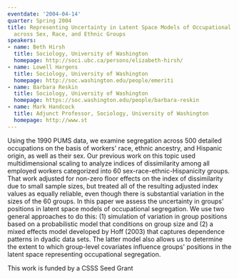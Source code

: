 ```yaml
---
eventdate: '2004-04-14'
quarter: Spring 2004
title: Representing Uncertainty in Latent Space Models of Occupational Segregation
  across Sex, Race, and Ethnic Groups
speakers:
- name: Beth Hirsh
  title: Sociology, University of Washington
  homepage: http://soci.ubc.ca/persons/elizabeth-hirsh/
- name: Lowell Hargens
  title: Sociology, University of Washington
  homepage: http://soc.washington.edu/people/emeriti
- name: Barbara Reskin
  title: Sociology, University of Washington
  homepage: https://soc.washington.edu/people/barbara-reskin
- name: Mark Handcock
  title: Adjunct Professor, Sociology, University of Washington
  homepage: http://www.st
---
```

Using the 1990 PUMS data, we examine segregation across 500 detailed occupations on the basis of workers' race, ethnic ancestry, and Hispanic origin, as well as their sex. Our previous work on this topic used multidimensional scaling to analyze indices of dissimilarity among all employed workers categorized into 60 sex-race-ethnic-Hispanicity groups. That work adjusted for non-zero floor effects on the index of dissimilarity due to small sample sizes, but treated all of the resulting adjusted index values as equally reliable, even though there is substantial variation in the sizes of the 60 groups. In this paper we assess the uncertainty in groups' positions in latent space models of occupational segregation. We use two general approaches to do this: (1) simulation of variation in group positions based on a probabilistic model that conditions on group size and (2) a mixed effects model developed by Hoff (2003) that captures dependence patterns in dyadic data sets. The latter model also allows us to determine the extent to which group-level covariates influence groups' positions in the latent space representing occupational segregation.

This work is funded by a CSSS Seed Grant